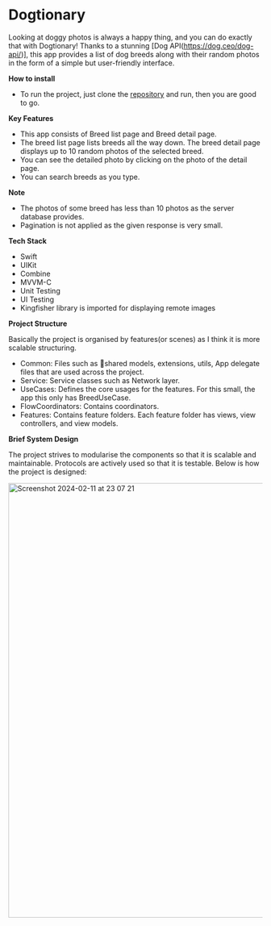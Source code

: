 # Dogtionary

Looking at doggy photos is always a happy thing, and you can do exactly that with Dogtionary! Thanks to a stunning [Dog API(https://dog.ceo/dog-api/)], this app provides a list of dog breeds along with their random photos in the form of a simple but user-friendly interface.

**How to install**

- To run the project, just clone the [repository](https://github.com/vanjang/Dogtionary.git) and run, then you are good to go.


**Key Features**

- This app consists of Breed list page and Breed detail page.
- The breed list page lists breeds all the way down. The breed detail page displays up to 10 random photos of the selected breed.
- You can see the detailed photo by clicking on the photo of the detail page.
- You can search breeds as you type.

**Note**

- The photos of some breed has less than 10 photos as the server database provides.
- Pagination is not applied as the given response is very small.


**Tech Stack**

- Swift
- UIKit
- Combine
- MVVM-C
- Unit Testing
- UI Testing
- Kingfisher library is imported for displaying remote images


**Project Structure**

Basically the project is organised by features(or scenes) as I think it is more scalable structuring.
- Common: Files such as shared models, extensions, utils, App delegate files that are used across the project.
- Service: Service classes such as Network layer.
- UseCases: Defines the core usages for the features. For this small, the app this only has BreedUseCase.
- FlowCoordinators: Contains coordinators.
- Features: Contains feature folders. Each feature folder has views, view controllers, and view models.


**Brief System Design**

The project strives to modularise the components so that it is scalable and maintainable. Protocols are actively used so that it is testable. Below is how the project is designed:

<img width="862" alt="Screenshot 2024-02-11 at 23 07 21" src="https://github.com/vanjang/Dogtionary/assets/54963905/d9b90e9d-2ad8-49ff-be8d-8666b8d39689">

